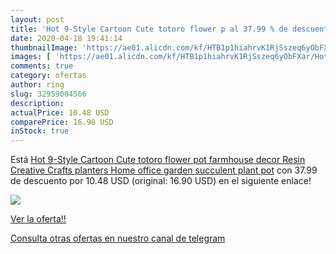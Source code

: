 ```yaml
---
layout: post
title: 'Hot 9-Style Cartoon Cute totoro flower p al 37.99 % de descuento'
date: 2020-04-18 19:41:14
thumbnailImage: 'https://ae01.alicdn.com/kf/HTB1p1hiahrvK1RjSszeq6yObFXar/Hot-9-Style-Cartoon-Cute-totoro-flower-pot-farmhouse-decor-Resin-Creative-Crafts-planters-Home-office.jpg_350x350._SL200_.jpg'
images: [ 'https://ae01.alicdn.com/kf/HTB1p1hiahrvK1RjSszeq6yObFXar/Hot-9-Style-Cartoon-Cute-totoro-flower-pot-farmhouse-decor-Resin-Creative-Crafts-planters-Home-office.jpg_350x350._SL200_.jpg' ]
comments: true
category: ofertas
author: ring
slug: 32959004566
description:
actualPrice: 10.48 USD
comparePrice: 16.90 USD
inStock: true
---
```


Está [Hot 9-Style Cartoon Cute totoro flower pot farmhouse decor Resin Creative Crafts planters Home office garden succulent plant pot](https://www.amazon.com/dp/32959004566/?tag=redken08-20) con 37.99 de descuento por 10.48 USD (original: 16.90 USD) en el siguiente enlace!

[![](https://ae01.alicdn.com/kf/HTB1p1hiahrvK1RjSszeq6yObFXar/Hot-9-Style-Cartoon-Cute-totoro-flower-pot-farmhouse-decor-Resin-Creative-Crafts-planters-Home-office.jpg_350x350._SL200_.jpg)](https://www.amazon.com/dp/32959004566/?tag=redken08-20)

[Ver la oferta!!](https://www.amazon.com/dp/32959004566/?tag=redken08-20)

[Consulta otras ofertas en nuestro canal de telegram](https://t.me/s/ofertas25)
